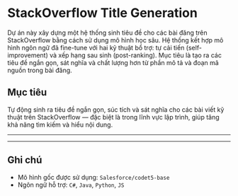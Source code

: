 # StackOverflow Title Generation

Dự án này xây dựng một hệ thống sinh tiêu đề cho các bài đăng trên StackOverflow bằng cách sử dụng mô hình học sâu. Hệ thống kết hợp mô hình ngôn ngữ đã fine-tune với hai kỹ thuật bổ trợ: tự cải tiến (self-improvement) và xếp hạng sau sinh (post-ranking). Mục tiêu là tạo ra các tiêu đề ngắn gọn, sát nghĩa và chất lượng hơn từ phần mô tả và đoạn mã nguồn trong bài đăng.
## Mục tiêu

Tự động sinh ra tiêu đề ngắn gọn, súc tích và sát nghĩa cho các bài viết kỹ thuật trên StackOverflow — đặc biệt là trong lĩnh vực lập trình, giúp tăng khả năng tìm kiếm và hiểu nội dung.

---

---

## Ghi chú

- Mô hình gốc được sử dụng: `Salesforce/codet5-base`
- Ngôn ngữ hỗ trợ: `C#`, `Java`, `Python`, `JS`